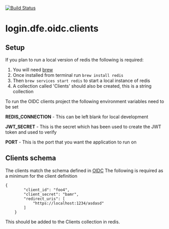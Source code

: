 [![Build Status](https://travis-ci.org/DFE-Digital/login.dfe.oidc.clients.svg?branch=master)](https://travis-ci.org/DFE-Digital/login.dfe.oidc.clients)

# login.dfe.oidc.clients


## Setup

If you plan to run a local version of redis the following is required:


1) You will need [brew](https://brew.sh/)
1) Once installed from terminal run ``` brew install redis ```
1) Then ```brew services start redis``` to start a local instance of redis
1) A collection called 'Clients' should also be created, this is a string collection

To run the OIDC clients project the following environment variables need to be set

**REDIS_CONNECTION** - This can be left blank for local development

**JWT_SECRET** - This is the secret which has been used to create the JWT token and used to verify

**PORT** - This is the port that you want the application to run on


## Clients schema

The clients match the schema defined in [OIDC](https://github.com/panva/node-oidc-provider) The following is required as a minimum for the client definition

```` 
{
  		"client_id": "foo4",
  		"client_secret": "bamr",
  		"redirect_uris": [
  			"https://localhost:1234/asdasd"
  		]
  	} 
````
This should be added to the Clients collection in redis.
